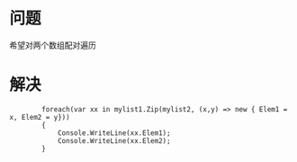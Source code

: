 # 问题

希望对两个数组配对遍历



# 解决

            foreach(var xx in mylist1.Zip(mylist2, (x,y) => new { Elem1 = x, Elem2 = y}))
            {
                Console.WriteLine(xx.Elem1);
                Console.WriteLine(xx.Elem2);
            }

